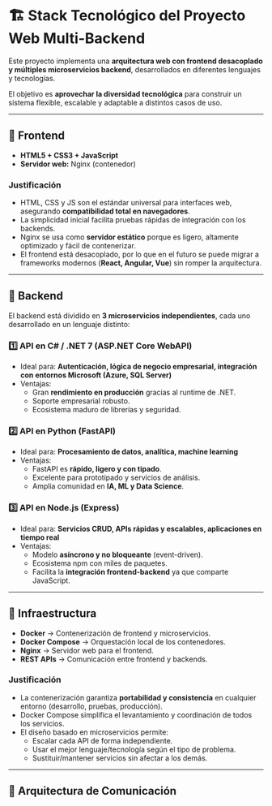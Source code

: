 # 🏗️ Stack Tecnológico del Proyecto Web Multi-Backend

Este proyecto implementa una **arquitectura web con frontend desacoplado y múltiples microservicios backend**, desarrollados en diferentes lenguajes y tecnologías.  

El objetivo es **aprovechar la diversidad tecnológica** para construir un sistema flexible, escalable y adaptable a distintos casos de uso.

---

## 🔹 Frontend

- **HTML5 + CSS3 + JavaScript**
- **Servidor web:** Nginx (contenedor)

### Justificación
- HTML, CSS y JS son el estándar universal para interfaces web, asegurando **compatibilidad total en navegadores**.
- La simplicidad inicial facilita pruebas rápidas de integración con los backends.
- Nginx se usa como **servidor estático** porque es ligero, altamente optimizado y fácil de contenerizar.
- El frontend está desacoplado, por lo que en el futuro se puede migrar a frameworks modernos (**React, Angular, Vue**) sin romper la arquitectura.

---

## 🔹 Backend

El backend está dividido en **3 microservicios independientes**, cada uno desarrollado en un lenguaje distinto:

### 1️⃣ API en **C# / .NET 7 (ASP.NET Core WebAPI)**
- Ideal para: **Autenticación, lógica de negocio empresarial, integración con entornos Microsoft (Azure, SQL Server)**
- Ventajas:
  - Gran **rendimiento en producción** gracias al runtime de .NET.
  - Soporte empresarial robusto.
  - Ecosistema maduro de librerías y seguridad.

### 2️⃣ API en **Python (FastAPI)**
- Ideal para: **Procesamiento de datos, analítica, machine learning**
- Ventajas:
  - FastAPI es **rápido, ligero y con tipado**.
  - Excelente para prototipado y servicios de análisis.
  - Amplia comunidad en **IA, ML y Data Science**.

### 3️⃣ API en **Node.js (Express)**
- Ideal para: **Servicios CRUD, APIs rápidas y escalables, aplicaciones en tiempo real**
- Ventajas:
  - Modelo **asíncrono y no bloqueante** (event-driven).
  - Ecosistema npm con miles de paquetes.
  - Facilita la **integración frontend-backend** ya que comparte JavaScript.

---

## 🔹 Infraestructura

- **Docker** → Contenerización de frontend y microservicios.
- **Docker Compose** → Orquestación local de los contenedores.
- **Nginx** → Servidor web para el frontend.
- **REST APIs** → Comunicación entre frontend y backends.

### Justificación
- La contenerización garantiza **portabilidad y consistencia** en cualquier entorno (desarrollo, pruebas, producción).
- Docker Compose simplifica el levantamiento y coordinación de todos los servicios.
- El diseño basado en microservicios permite:
  - Escalar cada API de forma independiente.
  - Usar el mejor lenguaje/tecnología según el tipo de problema.
  - Sustituir/mantener servicios sin afectar a los demás.

---

## 🔹 Arquitectura de Comunicación


